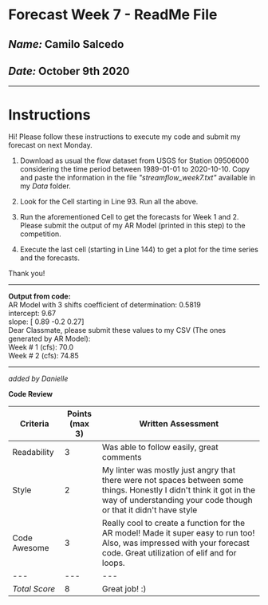 # Forecast Week 7 - ReadMe File
## *Name:* Camilo Salcedo
## *Date:* October 9th 2020
___

# Instructions

Hi! Please follow these instructions to execute my code and submit my forecast on next Monday.

1. Download as usual the flow dataset from USGS for Station 09506000 considering the time period between 1989-01-01 to 2020-10-10. Copy and paste the information in the file *"streamflow_week7.txt"* available in my _Data_ folder.

2. Look for the Cell starting in Line 93. Run all the above.

3. Run the aforementioned Cell to get the forecasts for Week 1 and 2. Please submit the output of my AR Model (printed in this step) to the competition.

4. Execute the last cell (starting in Line 144) to get a plot for the time series and the forecasts.

Thank you!

---

**Output from code:** \
AR Model with  3  shifts
coefficient of determination: 0.5819\
intercept: 9.67\
slope: [ 0.89 -0.2   0.27]\
Dear Classmate, please submit these values to my CSV (The ones generated by AR Model):\
Week # 1 (cfs):  70.0\
Week # 2 (cfs):  74.85

___
*added by Danielle*

**Code Review**

| Criteria|Points (max 3)|Written Assessment|
|---|---|---|
|Readability|3|Was able to follow easily, great comments|
|Style|2|My linter was mostly just angry that there were not spaces between some things.  Honestly I didn't think it got in the way of understanding your code though or that it didn't have style|
|Code Awesome|3|Really cool to create a function for the AR model!  Made it super easy to run too!  Also, was impressed with your forecast code.  Great utilization of elif and for loops.|
|---|---|---|
|*Total Score*|8|Great job! :)|
